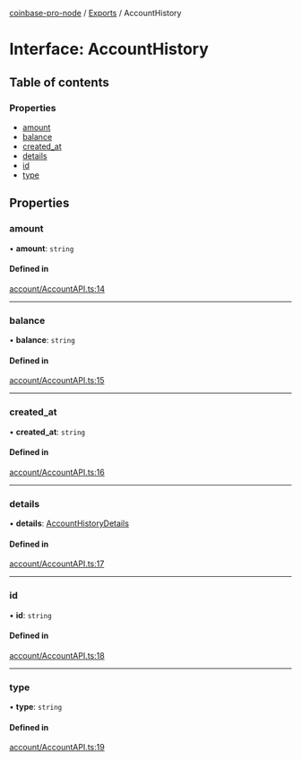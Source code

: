 [coinbase-pro-node](../README.md) / [Exports](../modules.md) / AccountHistory

# Interface: AccountHistory

## Table of contents

### Properties

- [amount](accounthistory.md#amount)
- [balance](accounthistory.md#balance)
- [created_at](accounthistory.md#created_at)
- [details](accounthistory.md#details)
- [id](accounthistory.md#id)
- [type](accounthistory.md#type)

## Properties

### amount

• **amount**: `string`

#### Defined in

[account/AccountAPI.ts:14](https://github.com/bennycode/coinbase-pro-node/blob/4fcd15c/src/account/AccountAPI.ts#L14)

---

### balance

• **balance**: `string`

#### Defined in

[account/AccountAPI.ts:15](https://github.com/bennycode/coinbase-pro-node/blob/4fcd15c/src/account/AccountAPI.ts#L15)

---

### created_at

• **created_at**: `string`

#### Defined in

[account/AccountAPI.ts:16](https://github.com/bennycode/coinbase-pro-node/blob/4fcd15c/src/account/AccountAPI.ts#L16)

---

### details

• **details**: [AccountHistoryDetails](accounthistorydetails.md)

#### Defined in

[account/AccountAPI.ts:17](https://github.com/bennycode/coinbase-pro-node/blob/4fcd15c/src/account/AccountAPI.ts#L17)

---

### id

• **id**: `string`

#### Defined in

[account/AccountAPI.ts:18](https://github.com/bennycode/coinbase-pro-node/blob/4fcd15c/src/account/AccountAPI.ts#L18)

---

### type

• **type**: `string`

#### Defined in

[account/AccountAPI.ts:19](https://github.com/bennycode/coinbase-pro-node/blob/4fcd15c/src/account/AccountAPI.ts#L19)

